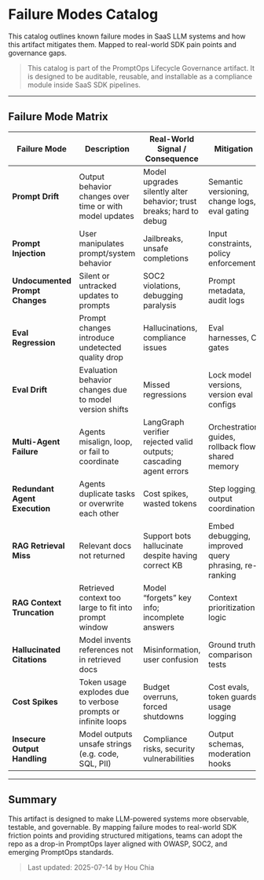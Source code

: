# Failure Modes Catalog

This catalog outlines known failure modes in SaaS LLM systems and how this artifact mitigates them. Mapped to real-world SDK pain points and governance gaps.

> This catalog is part of the PromptOps Lifecycle Governance artifact.
> It is designed to be auditable, reusable, and installable as a compliance module inside SaaS SDK pipelines.

---

## Failure Mode Matrix

| Failure Mode                    | Description                                                   | Real-World Signal / Consequence                                     | Mitigation                                           | Linked Files                                                                                                                                                             |
| ------------------------------- | ------------------------------------------------------------- | ------------------------------------------------------------------- | ---------------------------------------------------- | ------------------------------------------------------------------------------------------------------------------------------------------------------------------------ |
| **Prompt Drift**                | Output behavior changes over time or with model updates       | Model upgrades silently alter behavior; trust breaks; hard to debug | Semantic versioning, change logs, eval gating        | [`schemas/prompt-version-schema.yml`](../schemas/prompt-version-schema.yml), [`schemas/prompt-change-log.yml`](../schemas/prompt-change-log.yml), [`evals/`](../evals/)  |
| **Prompt Injection**            | User manipulates prompt/system behavior                       | Jailbreaks, unsafe completions                                      | Input constraints, policy enforcement                | [`workflows/policy-as-code-example.yml`](../workflows/policy-as-code-example.yml), [`examples/owasp-llm-checklist.md`](../examples/owasp-llm-checklist.md)               |
| **Undocumented Prompt Changes** | Silent or untracked updates to prompts                        | SOC2 violations, debugging paralysis                                | Prompt metadata, audit logs                          | [`schemas/prompt-card.example.yml`](../schemas/prompt-card.example.yml), [`audit/artifact-audit-log.md`](../audit/artifact-audit-log.md)                                 |
| **Eval Regression**             | Prompt changes introduce undetected quality drop              | Hallucinations, compliance issues                                   | Eval harnesses, CI gates                             | [`evals/eval-config.promptfoo.yml`](../evals/eval-config.promptfoo.yml), [`ci/eval-gate.yml`](../ci/eval-gate.yml)                                                       |
| **Eval Drift**                  | Evaluation behavior changes due to model version shifts       | Missed regressions                                                  | Lock model versions, version eval configs            | [`evals/`](../evals/)                                                                                                                                                    |
| **Multi-Agent Failure**         | Agents misalign, loop, or fail to coordinate                  | LangGraph verifier rejected valid outputs; cascading agent errors   | Orchestration guides, rollback flow, shared memory   | [`workflows/agent-orchestration-guide.md`](../workflows/agent-orchestration-guide.md), [`examples/agent-verification-chain.md`](../examples/agent-verification-chain.md) |
| **Redundant Agent Execution**   | Agents duplicate tasks or overwrite each other                | Cost spikes, wasted tokens                                          | Step logging, output coordination                    | [`logs/prompt-log-schema.json`](../logs/prompt-log-schema.json)                                                                                                          |
| **RAG Retrieval Miss**          | Relevant docs not returned                                    | Support bots hallucinate despite having correct KB                  | Embed debugging, improved query phrasing, re-ranking | [`integration-guides/pinecone.md`](../integration-guides/pinecone.md), [`examples/rag-pipeline-lifecycle.md`](../examples/rag-pipeline-lifecycle.md)                     |
| **RAG Context Truncation**      | Retrieved context too large to fit into prompt window         | Model “forgets” key info; incomplete answers                        | Context prioritization logic                         | [`examples/rag-pipeline-lifecycle.md`](../examples/rag-pipeline-lifecycle.md)                                                                                            |
| **Hallucinated Citations**      | Model invents references not in retrieved docs                | Misinformation, user confusion                                      | Ground truth comparison tests                        | [`evals/test-cases.json`](../evals/test-cases.json), [`evals/criteria-reference.md`](../evals/criteria-reference.md)                                                     |
| **Cost Spikes**                 | Token usage explodes due to verbose prompts or infinite loops | Budget overruns, forced shutdowns                                   | Cost evals, token guards, usage logging              | [`evals/cost-checks.yml`](../evals/cost-checks.yml), [`logs/cost-metrics-schema.yml`](../logs/cost-metrics-schema.yml)                                                   |
| **Insecure Output Handling**    | Model outputs unsafe strings (e.g. code, SQL, PII)            | Compliance risks, security vulnerabilities                          | Output schemas, moderation hooks                     | [`logs/prompt-log-schema.json`](../logs/prompt-log-schema.json), [`evals/criteria-reference.md`](../evals/criteria-reference.md)                                         |

---

## Summary

This artifact is designed to make LLM-powered systems more observable, testable, and governable. By mapping failure modes to real-world SDK friction points and providing structured mitigations, teams can adopt the repo as a drop-in PromptOps layer aligned with OWASP, SOC2, and emerging PromptOps standards.

> Last updated: 2025-07-14 by Hou Chia
